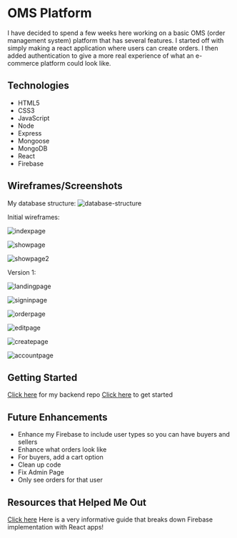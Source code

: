# OMS Platform

I have decided to spend a few weeks here working on a basic OMS (order management system) platform that has several features. I started off with simply making a react application where users can create orders. I then added authentication to give a more real experience of what an e-commerce platform could look like. 

## Technologies
- HTML5
- CSS3
- JavaScript
- Node
- Express
- Mongoose
- MongoDB
- React
- Firebase

## Wireframes/Screenshots
My database structure:
![database-structure](https://i.imgur.com/S9rwLDp.png)

Initial wireframes:

![indexpage](https://i.imgur.com/zX1bTJs.png)

![showpage](https://i.imgur.com/wVofDw1.png)

![showpage2](https://i.imgur.com/0R5unTk.png)

Version 1:

![landingpage](https://i.imgur.com/qkRWC47.png)

![signinpage](https://i.imgur.com/3HKEVSs.png)

![orderpage](https://i.imgur.com/KTC4MuA.png)

![editpage](https://i.imgur.com/PI9q01B.png)

![createpage](https://i.imgur.com/hfiMVHS.png)

![accountpage](https://i.imgur.com/NBbpW8Y.png)


## Getting Started
[Click here](https://github.com/ferguimara/OMS-backend) for my backend repo
[Click here](https://oms-platform-project.netlify.app/) to get started

## Future Enhancements
- Enhance my Firebase to include user types so you can have buyers and sellers
- Enhance what orders look like
- For buyers, add a cart option
- Clean up code
- Fix Admin Page
- Only see orders for that user

## Resources that Helped Me Out
[Click here](https://www.robinwieruch.de/complete-firebase-authentication-react-tutorial) Here is a very informative guide that breaks down Firebase implementation with React apps!